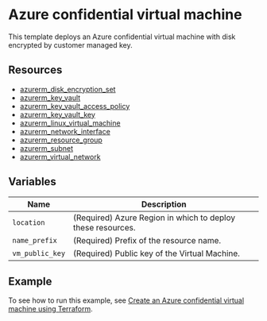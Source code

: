 # Azure confidential virtual machine

This template deploys an Azure confidential virtual machine with disk encrypted by customer managed key.

## Resources

- [azurerm_disk_encryption_set](https://registry.terraform.io/providers/hashicorp/azurerm/latest/docs/resources/disk_encryption_set)
- [azurerm_key_vault](https://registry.terraform.io/providers/hashicorp/azurerm/latest/docs/resources/key_vault)
- [azurerm_key_vault_access_policy](https://registry.terraform.io/providers/hashicorp/azurerm/latest/docs/resources/key_vault_access_policy)
- [azurerm_key_vault_key](https://registry.terraform.io/providers/hashicorp/azurerm/latest/docs/resources/key_vault_key)
- [azurerm_linux_virtual_machine](https://registry.terraform.io/providers/hashicorp/azurerm/latest/docs/resources/linux_virtual_machine)
- [azurerm_network_interface](https://registry.terraform.io/providers/hashicorp/azurerm/latest/docs/resources/network_interface)
- [azurerm_resource_group](https://registry.terraform.io/providers/hashicorp/azurerm/latest/docs/resources/resource_group)
- [azurerm_subnet](https://registry.terraform.io/providers/hashicorp/azurerm/latest/docs/resources/subnet)
- [azurerm_virtual_network](https://registry.terraform.io/providers/hashicorp/azurerm/latest/docs/resources/virtual_network)

## Variables

| Name | Description |
|-|-|
| `location` | (Required) Azure Region in which to deploy these resources.|
| `name_prefix` | (Required) Prefix of the resource name.|
| `vm_public_key` | (Required) Public key of the Virtual Machine.|

## Example

To see how to run this example, see [Create an Azure confidential virtual machine using Terraform](https://docs.microsoft.com/azure/developer/terraform/create-confidential-vm).
